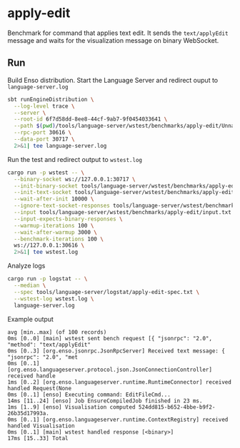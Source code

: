 # apply-edit

Benchmark for command that applies text edit. It sends the `text/applyEdit`
message and waits for the visualization message on binary WebSocket.

## Run

Build Enso distribution. Start the Language Server and redirect ouput to
`language-server.log`

```bash
sbt runEngineDistribution \
  --log-level trace \
  --server \
  --root-id 6f7d58dd-8ee8-44cf-9ab7-9f0454033641 \
  --path $(pwd)/tools/language-server/wstest/benchmarks/apply-edit/Unnamed/ \
  --rpc-port 30616 \
  --data-port 30717 \
  2>&1| tee language-server.log
```

Run the test and redirect output to `wstest.log`

```bash
cargo run -p wstest -- \
  --binary-socket ws://127.0.0.1:30717 \
  --init-binary-socket tools/language-server/wstest/benchmarks/apply-edit/init.bin \
  --init-text-socket tools/language-server/wstest/benchmarks/apply-edit/init.txt \
  --wait-after-init 10000 \
  --ignore-text-socket-responses tools/language-server/wstest/benchmarks/apply-edit/ignore_responses.txt \
  --input tools/language-server/wstest/benchmarks/apply-edit/input.txt \
  --input-expects-binary-responses \
  --warmup-iterations 100 \
  --wait-after-warmup 3000 \
  --benchmark-iterations 100 \
  ws://127.0.0.1:30616 \
  2>&1| tee wstest.log
```

Analyze logs

```bash
cargo run -p logstat -- \
  --median \
  --spec tools/language-server/logstat/apply-edit-spec.txt \
  --wstest-log wstest.log \
  language-server.log
```

Example output

```text
avg [min..max] (of 100 records)
0ms [0..0] [main] wstest sent bench request [{ "jsonrpc": "2.0", "method": "text/applyEdit"
0ms [0..3] [org.enso.jsonrpc.JsonRpcServer] Received text message: { "jsonrpc": "2.0", "met
0ms [0..1] [org.enso.languageserver.protocol.json.JsonConnectionController] received handle
1ms [0..2] [org.enso.languageserver.runtime.RuntimeConnector] received handled Request(None
0ms [0..1] [enso] Executing command: EditFileCmd...
14ms [11..24] [enso] Job EnsureCompiledJob finished in 23 ms.
1ms [1..9] [enso] Visualisation computed 524dd815-b652-4bbe-b9f2-26b35d17993a.
0ms [0..1] [org.enso.languageserver.runtime.ContextRegistry] received handled Visualisation
0ms [0..1] [main] wstest handled response [<binary>]
17ms [15..33] Total
```
